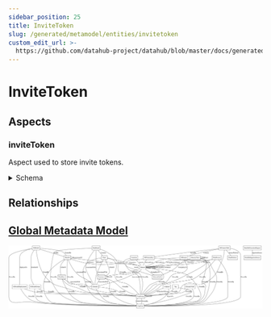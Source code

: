 ```yaml
---
sidebar_position: 25
title: InviteToken
slug: /generated/metamodel/entities/invitetoken
custom_edit_url: >-
  https://github.com/datahub-project/datahub/blob/master/docs/generated/metamodel/entities/inviteToken.md
---
```

# InviteToken
## Aspects

### inviteToken
Aspect used to store invite tokens.
<details>
<summary>Schema</summary>

```javascript
{
  "type": "record",
  "Aspect": {
    "name": "inviteToken"
  },
  "name": "InviteToken",
  "namespace": "com.linkedin.identity",
  "fields": [
    {
      "type": "string",
      "name": "token",
      "doc": "The encrypted invite token."
    },
    {
      "Searchable": {
        "fieldName": "role",
        "fieldType": "KEYWORD",
        "hasValuesFieldName": "hasRole"
      },
      "java": {
        "class": "com.linkedin.common.urn.Urn"
      },
      "type": [
        "null",
        "string"
      ],
      "name": "role",
      "default": null,
      "doc": "The role that this invite token may be associated with"
    }
  ],
  "doc": "Aspect used to store invite tokens."
}
```
</details>

## Relationships

## [Global Metadata Model](https://github.com/datahub-project/static-assets/raw/main/imgs/datahub-metadata-model.png)
![Global Graph](https://github.com/datahub-project/static-assets/raw/main/imgs/datahub-metadata-model.png)
